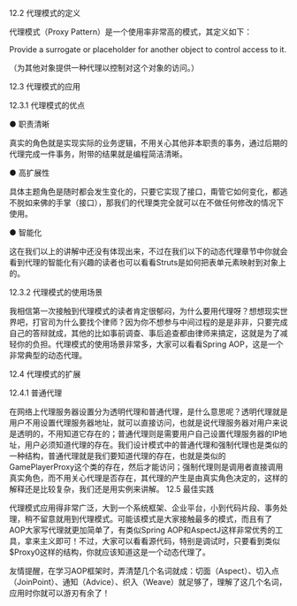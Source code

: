 12.2 代理模式的定义

代理模式（Proxy Pattern）是一个使用率非常高的模式，其定义如下：

Provide a surrogate or placeholder for another object to control access to it.

（为其他对象提供一种代理以控制对这个对象的访问。）

12.3 代理模式的应用

12.3.1 代理模式的优点

● 职责清晰

真实的角色就是实现实际的业务逻辑，不用关心其他非本职责的事务，通过后期的代理完成一件事务，附带的结果就是编程简洁清晰。

● 高扩展性

具体主题角色是随时都会发生变化的，只要它实现了接口，甭管它如何变化，都逃不脱如来佛的手掌（接口），那我们的代理类完全就可以在不做任何修改的情况下使用。

● 智能化

这在我们以上的讲解中还没有体现出来，不过在我们以下的动态代理章节中你就会看到代理的智能化有兴趣的读者也可以看看Struts是如何把表单元素映射到对象上的。

12.3.2 代理模式的使用场景

我相信第一次接触到代理模式的读者肯定很郁闷，为什么要用代理呀？想想现实世界吧，打官司为什么要找个律师？因为你不想参与中间过程的是是非非，只要完成自己的答辩就成，其他的比如事前调查、事后追查都由律师来搞定，这就是为了减轻你的负担。代理模式的使用场景非常多，大家可以看看Spring AOP，这是一个非常典型的动态代理。

12.4 代理模式的扩展

12.4.1 普通代理

在网络上代理服务器设置分为透明代理和普通代理，是什么意思呢？透明代理就是用户不用设置代理服务器地址，就可以直接访问，也就是说代理服务器对用户来说是透明的，不用知道它存在的；普通代理则是需要用户自己设置代理服务器的IP地址，用户必须知道代理的存在。我们设计模式中的普通代理和强制代理也是类似的一种结构，普通代理就是我们要知道代理的存在，也就是类似的GamePlayerProxy这个类的存在，然后才能访问；强制代理则是调用者直接调用真实角色，而不用关心代理是否存在，其代理的产生是由真实角色决定的，这样的解释还是比较复杂，我们还是用实例来讲解。
12.5 最佳实践

代理模式应用得非常广泛，大到一个系统框架、企业平台，小到代码片段、事务处理，稍不留意就用到代理模式。可能该模式是大家接触最多的模式，而且有了AOP大家写代理就更加简单了，有类似Spring AOP和AspectJ这样非常优秀的工具，拿来主义即可！不过，大家可以看看源代码，特别是调试时，只要看到类似$Proxy0这样的结构，你就应该知道这是一个动态代理了。

友情提醒，在学习AOP框架时，弄清楚几个名词就成：切面（Aspect）、切入点（JoinPoint）、通知（Advice）、织入（Weave）就足够了，理解了这几个名词，应用时你就可以游刃有余了！